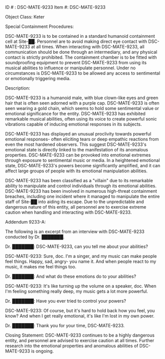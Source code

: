 ID # : DSC-MATE-9233
Item #: DSC-MATE-9233

Object Class: Keter

Special Containment Procedures:

DSC-MATE-9233 is to be contained in a standard humanoid containment cell at Site-██. Personnel are to avoid making direct eye contact with DSC-MATE-9233 at all times. When interacting with DSC-MATE-9233, all communication should be done through an intermediary, and any physical contact is strictly prohibited. The containment chamber is to be fitted with soundproofing equipment to prevent DSC-MATE-9233 from using its musical abilities to influence or manipulate personnel. Under no circumstances is DSC-MATE-9233 to be allowed any access to sentimental or emotionally triggering media.

Description:

DSC-MATE-9233 is a humanoid male, with blue clown-like eyes and green hair that is often seen adorned with a purple cap. DSC-MATE-9233 is often seen wearing a gold chain, which seems to hold some sentimental value or emotional significance for the entity. DSC-MATE-9233 has exhibited remarkable musical abilities, often using its voice to create powerful sonic vibrations capable of inducing emotional responses in its subjects. 

DSC-MATE-9233 has displayed an unusual proclivity towards powerful emotional responses- often eliciting tears or deep empathic reactions from even the most hardened observers. This suggest DSC-MATE-9233's emotional state is directly linked to the manifestation of its anomalous properties. DSC-MATE-9233 can be provoked into emotional extremes through exposure to sentimental music or media. In a heightened emotional state, DSC-MATE-9233's powers become significantly amplified, and it can affect large groups of people with its emotional manipulation abilities.

DSC-MATE-9233 has been classified as a "villain" due to its remarkable ability to manipulate and control individuals through its emotional abilities. DSC-MATE-9233 has been involved in numerous high-threat containment breaches, including one incident where it managed to manipulate the entire staff of Site-██ into aiding its escape. Due to the unpredictable and dangerous nature of this entity, all personnel are to exercise extreme caution when handling and interacting with DSC-MATE-9233. 

Addendum 9233-A:

The following is an excerpt from an interview with DSC-MATE-9233 conducted by Dr. ███████.

Dr. ███████: DSC-MATE-9233, can you tell me about your abilities?

DSC-MATE-9233: Sure, doc. I'm a singer, and my music can make people feel things. Happy, sad, angry- you name it. And when people react to my music, it makes me feel things too.

Dr. ███████: And what do these emotions do to your abilities?

DSC-MATE-9233: It's like turning up the volume on a speaker, doc. When I'm feeling something really deep, my music gets a lot more powerful.

Dr. ███████: Have you ever tried to control your powers?

DSC-MATE-9233: Of course, but it's hard to hold back how you feel, you know? And when I get really emotional, it's like I'm lost in my own power. 

Dr. ███████: Thank you for your time, DSC-MATE-9233.

Closing Statement: DSC-MATE-9233 continues to be a highly dangerous entity, and personnel are advised to exercise caution at all times. Further research into the emotional properties and anomalous abilities of DSC-MATE-9233 is ongoing.